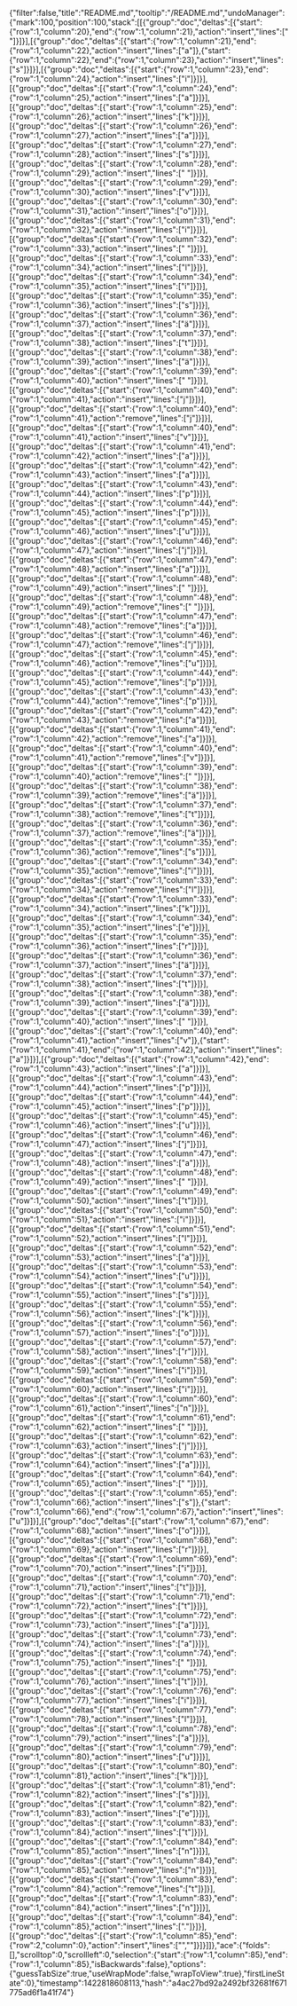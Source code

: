 {"filter":false,"title":"README.md","tooltip":"/README.md","undoManager":{"mark":100,"position":100,"stack":[[{"group":"doc","deltas":[{"start":{"row":1,"column":20},"end":{"row":1,"column":21},"action":"insert","lines":[" "]}]}],[{"group":"doc","deltas":[{"start":{"row":1,"column":21},"end":{"row":1,"column":22},"action":"insert","lines":["a"]},{"start":{"row":1,"column":22},"end":{"row":1,"column":23},"action":"insert","lines":["s"]}]}],[{"group":"doc","deltas":[{"start":{"row":1,"column":23},"end":{"row":1,"column":24},"action":"insert","lines":["i"]}]}],[{"group":"doc","deltas":[{"start":{"row":1,"column":24},"end":{"row":1,"column":25},"action":"insert","lines":["a"]}]}],[{"group":"doc","deltas":[{"start":{"row":1,"column":25},"end":{"row":1,"column":26},"action":"insert","lines":["k"]}]}],[{"group":"doc","deltas":[{"start":{"row":1,"column":26},"end":{"row":1,"column":27},"action":"insert","lines":["a"]}]}],[{"group":"doc","deltas":[{"start":{"row":1,"column":27},"end":{"row":1,"column":28},"action":"insert","lines":["s"]}]}],[{"group":"doc","deltas":[{"start":{"row":1,"column":28},"end":{"row":1,"column":29},"action":"insert","lines":[" "]}]}],[{"group":"doc","deltas":[{"start":{"row":1,"column":29},"end":{"row":1,"column":30},"action":"insert","lines":["v"]}]}],[{"group":"doc","deltas":[{"start":{"row":1,"column":30},"end":{"row":1,"column":31},"action":"insert","lines":["o"]}]}],[{"group":"doc","deltas":[{"start":{"row":1,"column":31},"end":{"row":1,"column":32},"action":"insert","lines":["i"]}]}],[{"group":"doc","deltas":[{"start":{"row":1,"column":32},"end":{"row":1,"column":33},"action":"insert","lines":[" "]}]}],[{"group":"doc","deltas":[{"start":{"row":1,"column":33},"end":{"row":1,"column":34},"action":"insert","lines":["l"]}]}],[{"group":"doc","deltas":[{"start":{"row":1,"column":34},"end":{"row":1,"column":35},"action":"insert","lines":["i"]}]}],[{"group":"doc","deltas":[{"start":{"row":1,"column":35},"end":{"row":1,"column":36},"action":"insert","lines":["s"]}]}],[{"group":"doc","deltas":[{"start":{"row":1,"column":36},"end":{"row":1,"column":37},"action":"insert","lines":["ä"]}]}],[{"group":"doc","deltas":[{"start":{"row":1,"column":37},"end":{"row":1,"column":38},"action":"insert","lines":["t"]}]}],[{"group":"doc","deltas":[{"start":{"row":1,"column":38},"end":{"row":1,"column":39},"action":"insert","lines":["ä"]}]}],[{"group":"doc","deltas":[{"start":{"row":1,"column":39},"end":{"row":1,"column":40},"action":"insert","lines":[" "]}]}],[{"group":"doc","deltas":[{"start":{"row":1,"column":40},"end":{"row":1,"column":41},"action":"insert","lines":["j"]}]}],[{"group":"doc","deltas":[{"start":{"row":1,"column":40},"end":{"row":1,"column":41},"action":"remove","lines":["j"]}]}],[{"group":"doc","deltas":[{"start":{"row":1,"column":40},"end":{"row":1,"column":41},"action":"insert","lines":["v"]}]}],[{"group":"doc","deltas":[{"start":{"row":1,"column":41},"end":{"row":1,"column":42},"action":"insert","lines":["a"]}]}],[{"group":"doc","deltas":[{"start":{"row":1,"column":42},"end":{"row":1,"column":43},"action":"insert","lines":["a"]}]}],[{"group":"doc","deltas":[{"start":{"row":1,"column":43},"end":{"row":1,"column":44},"action":"insert","lines":["p"]}]}],[{"group":"doc","deltas":[{"start":{"row":1,"column":44},"end":{"row":1,"column":45},"action":"insert","lines":["p"]}]}],[{"group":"doc","deltas":[{"start":{"row":1,"column":45},"end":{"row":1,"column":46},"action":"insert","lines":["u"]}]}],[{"group":"doc","deltas":[{"start":{"row":1,"column":46},"end":{"row":1,"column":47},"action":"insert","lines":["j"]}]}],[{"group":"doc","deltas":[{"start":{"row":1,"column":47},"end":{"row":1,"column":48},"action":"insert","lines":["a"]}]}],[{"group":"doc","deltas":[{"start":{"row":1,"column":48},"end":{"row":1,"column":49},"action":"insert","lines":[" "]}]}],[{"group":"doc","deltas":[{"start":{"row":1,"column":48},"end":{"row":1,"column":49},"action":"remove","lines":[" "]}]}],[{"group":"doc","deltas":[{"start":{"row":1,"column":47},"end":{"row":1,"column":48},"action":"remove","lines":["a"]}]}],[{"group":"doc","deltas":[{"start":{"row":1,"column":46},"end":{"row":1,"column":47},"action":"remove","lines":["j"]}]}],[{"group":"doc","deltas":[{"start":{"row":1,"column":45},"end":{"row":1,"column":46},"action":"remove","lines":["u"]}]}],[{"group":"doc","deltas":[{"start":{"row":1,"column":44},"end":{"row":1,"column":45},"action":"remove","lines":["p"]}]}],[{"group":"doc","deltas":[{"start":{"row":1,"column":43},"end":{"row":1,"column":44},"action":"remove","lines":["p"]}]}],[{"group":"doc","deltas":[{"start":{"row":1,"column":42},"end":{"row":1,"column":43},"action":"remove","lines":["a"]}]}],[{"group":"doc","deltas":[{"start":{"row":1,"column":41},"end":{"row":1,"column":42},"action":"remove","lines":["a"]}]}],[{"group":"doc","deltas":[{"start":{"row":1,"column":40},"end":{"row":1,"column":41},"action":"remove","lines":["v"]}]}],[{"group":"doc","deltas":[{"start":{"row":1,"column":39},"end":{"row":1,"column":40},"action":"remove","lines":[" "]}]}],[{"group":"doc","deltas":[{"start":{"row":1,"column":38},"end":{"row":1,"column":39},"action":"remove","lines":["ä"]}]}],[{"group":"doc","deltas":[{"start":{"row":1,"column":37},"end":{"row":1,"column":38},"action":"remove","lines":["t"]}]}],[{"group":"doc","deltas":[{"start":{"row":1,"column":36},"end":{"row":1,"column":37},"action":"remove","lines":["ä"]}]}],[{"group":"doc","deltas":[{"start":{"row":1,"column":35},"end":{"row":1,"column":36},"action":"remove","lines":["s"]}]}],[{"group":"doc","deltas":[{"start":{"row":1,"column":34},"end":{"row":1,"column":35},"action":"remove","lines":["i"]}]}],[{"group":"doc","deltas":[{"start":{"row":1,"column":33},"end":{"row":1,"column":34},"action":"remove","lines":["l"]}]}],[{"group":"doc","deltas":[{"start":{"row":1,"column":33},"end":{"row":1,"column":34},"action":"insert","lines":["k"]}]}],[{"group":"doc","deltas":[{"start":{"row":1,"column":34},"end":{"row":1,"column":35},"action":"insert","lines":["e"]}]}],[{"group":"doc","deltas":[{"start":{"row":1,"column":35},"end":{"row":1,"column":36},"action":"insert","lines":["r"]}]}],[{"group":"doc","deltas":[{"start":{"row":1,"column":36},"end":{"row":1,"column":37},"action":"insert","lines":["ä"]}]}],[{"group":"doc","deltas":[{"start":{"row":1,"column":37},"end":{"row":1,"column":38},"action":"insert","lines":["t"]}]}],[{"group":"doc","deltas":[{"start":{"row":1,"column":38},"end":{"row":1,"column":39},"action":"insert","lines":["ä"]}]}],[{"group":"doc","deltas":[{"start":{"row":1,"column":39},"end":{"row":1,"column":40},"action":"insert","lines":[" "]}]}],[{"group":"doc","deltas":[{"start":{"row":1,"column":40},"end":{"row":1,"column":41},"action":"insert","lines":["v"]},{"start":{"row":1,"column":41},"end":{"row":1,"column":42},"action":"insert","lines":["a"]}]}],[{"group":"doc","deltas":[{"start":{"row":1,"column":42},"end":{"row":1,"column":43},"action":"insert","lines":["a"]}]}],[{"group":"doc","deltas":[{"start":{"row":1,"column":43},"end":{"row":1,"column":44},"action":"insert","lines":["p"]}]}],[{"group":"doc","deltas":[{"start":{"row":1,"column":44},"end":{"row":1,"column":45},"action":"insert","lines":["p"]}]}],[{"group":"doc","deltas":[{"start":{"row":1,"column":45},"end":{"row":1,"column":46},"action":"insert","lines":["u"]}]}],[{"group":"doc","deltas":[{"start":{"row":1,"column":46},"end":{"row":1,"column":47},"action":"insert","lines":["j"]}]}],[{"group":"doc","deltas":[{"start":{"row":1,"column":47},"end":{"row":1,"column":48},"action":"insert","lines":["a"]}]}],[{"group":"doc","deltas":[{"start":{"row":1,"column":48},"end":{"row":1,"column":49},"action":"insert","lines":[" "]}]}],[{"group":"doc","deltas":[{"start":{"row":1,"column":49},"end":{"row":1,"column":50},"action":"insert","lines":["t"]}]}],[{"group":"doc","deltas":[{"start":{"row":1,"column":50},"end":{"row":1,"column":51},"action":"insert","lines":["i"]}]}],[{"group":"doc","deltas":[{"start":{"row":1,"column":51},"end":{"row":1,"column":52},"action":"insert","lines":["l"]}]}],[{"group":"doc","deltas":[{"start":{"row":1,"column":52},"end":{"row":1,"column":53},"action":"insert","lines":["a"]}]}],[{"group":"doc","deltas":[{"start":{"row":1,"column":53},"end":{"row":1,"column":54},"action":"insert","lines":["u"]}]}],[{"group":"doc","deltas":[{"start":{"row":1,"column":54},"end":{"row":1,"column":55},"action":"insert","lines":["s"]}]}],[{"group":"doc","deltas":[{"start":{"row":1,"column":55},"end":{"row":1,"column":56},"action":"insert","lines":["k"]}]}],[{"group":"doc","deltas":[{"start":{"row":1,"column":56},"end":{"row":1,"column":57},"action":"insert","lines":["o"]}]}],[{"group":"doc","deltas":[{"start":{"row":1,"column":57},"end":{"row":1,"column":58},"action":"insert","lines":["r"]}]}],[{"group":"doc","deltas":[{"start":{"row":1,"column":58},"end":{"row":1,"column":59},"action":"insert","lines":["i"]}]}],[{"group":"doc","deltas":[{"start":{"row":1,"column":59},"end":{"row":1,"column":60},"action":"insert","lines":["i"]}]}],[{"group":"doc","deltas":[{"start":{"row":1,"column":60},"end":{"row":1,"column":61},"action":"insert","lines":["n"]}]}],[{"group":"doc","deltas":[{"start":{"row":1,"column":61},"end":{"row":1,"column":62},"action":"insert","lines":[" "]}]}],[{"group":"doc","deltas":[{"start":{"row":1,"column":62},"end":{"row":1,"column":63},"action":"insert","lines":["j"]}]}],[{"group":"doc","deltas":[{"start":{"row":1,"column":63},"end":{"row":1,"column":64},"action":"insert","lines":["a"]}]}],[{"group":"doc","deltas":[{"start":{"row":1,"column":64},"end":{"row":1,"column":65},"action":"insert","lines":[" "]}]}],[{"group":"doc","deltas":[{"start":{"row":1,"column":65},"end":{"row":1,"column":66},"action":"insert","lines":["s"]},{"start":{"row":1,"column":66},"end":{"row":1,"column":67},"action":"insert","lines":["u"]}]}],[{"group":"doc","deltas":[{"start":{"row":1,"column":67},"end":{"row":1,"column":68},"action":"insert","lines":["o"]}]}],[{"group":"doc","deltas":[{"start":{"row":1,"column":68},"end":{"row":1,"column":69},"action":"insert","lines":["r"]}]}],[{"group":"doc","deltas":[{"start":{"row":1,"column":69},"end":{"row":1,"column":70},"action":"insert","lines":["i"]}]}],[{"group":"doc","deltas":[{"start":{"row":1,"column":70},"end":{"row":1,"column":71},"action":"insert","lines":["t"]}]}],[{"group":"doc","deltas":[{"start":{"row":1,"column":71},"end":{"row":1,"column":72},"action":"insert","lines":["t"]}]}],[{"group":"doc","deltas":[{"start":{"row":1,"column":72},"end":{"row":1,"column":73},"action":"insert","lines":["a"]}]}],[{"group":"doc","deltas":[{"start":{"row":1,"column":73},"end":{"row":1,"column":74},"action":"insert","lines":["a"]}]}],[{"group":"doc","deltas":[{"start":{"row":1,"column":74},"end":{"row":1,"column":75},"action":"insert","lines":[" "]}]}],[{"group":"doc","deltas":[{"start":{"row":1,"column":75},"end":{"row":1,"column":76},"action":"insert","lines":["t"]}]}],[{"group":"doc","deltas":[{"start":{"row":1,"column":76},"end":{"row":1,"column":77},"action":"insert","lines":["i"]}]}],[{"group":"doc","deltas":[{"start":{"row":1,"column":77},"end":{"row":1,"column":78},"action":"insert","lines":["l"]}]}],[{"group":"doc","deltas":[{"start":{"row":1,"column":78},"end":{"row":1,"column":79},"action":"insert","lines":["a"]}]}],[{"group":"doc","deltas":[{"start":{"row":1,"column":79},"end":{"row":1,"column":80},"action":"insert","lines":["u"]}]}],[{"group":"doc","deltas":[{"start":{"row":1,"column":80},"end":{"row":1,"column":81},"action":"insert","lines":["k"]}]}],[{"group":"doc","deltas":[{"start":{"row":1,"column":81},"end":{"row":1,"column":82},"action":"insert","lines":["s"]}]}],[{"group":"doc","deltas":[{"start":{"row":1,"column":82},"end":{"row":1,"column":83},"action":"insert","lines":["e"]}]}],[{"group":"doc","deltas":[{"start":{"row":1,"column":83},"end":{"row":1,"column":84},"action":"insert","lines":["t"]}]}],[{"group":"doc","deltas":[{"start":{"row":1,"column":84},"end":{"row":1,"column":85},"action":"insert","lines":["n"]}]}],[{"group":"doc","deltas":[{"start":{"row":1,"column":84},"end":{"row":1,"column":85},"action":"remove","lines":["n"]}]}],[{"group":"doc","deltas":[{"start":{"row":1,"column":83},"end":{"row":1,"column":84},"action":"remove","lines":["t"]}]}],[{"group":"doc","deltas":[{"start":{"row":1,"column":83},"end":{"row":1,"column":84},"action":"insert","lines":["n"]}]}],[{"group":"doc","deltas":[{"start":{"row":1,"column":84},"end":{"row":1,"column":85},"action":"insert","lines":["."]}]}],[{"group":"doc","deltas":[{"start":{"row":1,"column":85},"end":{"row":2,"column":0},"action":"insert","lines":["",""]}]}]]},"ace":{"folds":[],"scrolltop":0,"scrollleft":0,"selection":{"start":{"row":1,"column":85},"end":{"row":1,"column":85},"isBackwards":false},"options":{"guessTabSize":true,"useWrapMode":false,"wrapToView":true},"firstLineState":0},"timestamp":1422818608113,"hash":"a4ac27bd92a2492bf32681f671775ad6f1a41f74"}